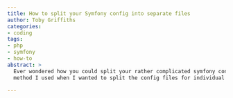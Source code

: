 ```yaml
---
title: How to split your Symfony config into separate files
author: Toby Griffiths
categories:
- coding
tags:
- php
- symfony
- how-to
abstract: >
  Ever wondered how you could split your rather complicated symfony config file into multiple files?  Here I share the 
  method I used when I wanted to split the config files for individual clients into separate files  

---
```

